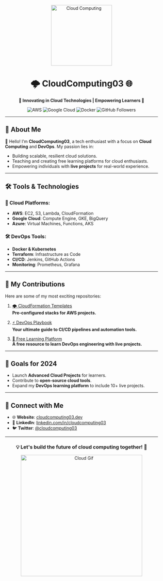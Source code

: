 <html>
<div align="center">
  <img src="https://user-images.githubusercontent.com/your-profile-image" alt="Cloud Computing" width="200">
  <h1>🌩️ CloudComputing03 🌐</h1>
  <p>
    <b>🚀 Innovating in Cloud Technologies | Empowering Learners 🌟</b>
  </p>
  <p>
    <img src="https://img.shields.io/badge/Cloud-AWS-blue?style=flat-square&logo=amazon-aws" alt="AWS">
    <img src="https://img.shields.io/badge/Cloud-Google%20Cloud-orange?style=flat-square&logo=google-cloud" alt="Google Cloud">
    <img src="https://img.shields.io/badge/DevOps-Docker-blue?style=flat-square&logo=docker" alt="Docker">
    <img src="https://img.shields.io/github/followers/cloudcomputing03?style=social" alt="GitHub Followers">
  </p>
</div>

---

## 🌟 About Me

👋 Hello! I’m **CloudComputing03**, a tech enthusiast with a focus on **Cloud Computing** and **DevOps**. My passion lies in:

- Building scalable, resilient cloud solutions.
- Teaching and creating free learning platforms for cloud enthusiasts.
- Empowering individuals with **live projects** for real-world experience.

---

## 🛠️ Tools & Technologies

### 🚀 Cloud Platforms:
- **AWS**: EC2, S3, Lambda, CloudFormation
- **Google Cloud**: Compute Engine, GKE, BigQuery
- **Azure**: Virtual Machines, Functions, AKS

### 🛠️ DevOps Tools:
- **Docker & Kubernetes**
- **Terraform**: Infrastructure as Code
- **CI/CD**: Jenkins, GitHub Actions
- **Monitoring**: Prometheus, Grafana

---

## 📖 My Contributions

Here are some of my most exciting repositories:

1. [🌩️ CloudFormation Templates](https://github.com/cloudcomputing03/cloudformation-templates)  
   **Pre-configured stacks for AWS projects.**

2. [⚡ DevOps Playbook](https://github.com/cloudcomputing03/devops-playbook)  
   **Your ultimate guide to CI/CD pipelines and automation tools.**

3. [📘 Free Learning Platform](https://github.com/cloudcomputing03/devops-learning-platform)  
   **A free resource to learn DevOps engineering with live projects.**

---

## 🎯 Goals for 2024

- Launch **Advanced Cloud Projects** for learners.  
- Contribute to **open-source cloud tools**.  
- Expand my **DevOps learning platform** to include 10+ live projects.  

---

## 🤝 Connect with Me

- 🌐 **Website**: [cloudcomputing03.dev](https://cloudcomputing03.dev)
- 💼 **LinkedIn**: [linkedin.com/in/cloudcomputing03](https://linkedin.com/in/cloudcomputing03)
- 🐦 **Twitter**: [@cloudcomputing03](https://twitter.com/cloudcomputing03)

---

<div align="center">
  <h3>💡 Let's build the future of cloud computing together! 🚀</h3>
  <img src="https://media.giphy.com/media/26AHONQ79FdWZhAI0/giphy.gif" alt="Cloud Gif" width="400">
</div>
</html>
